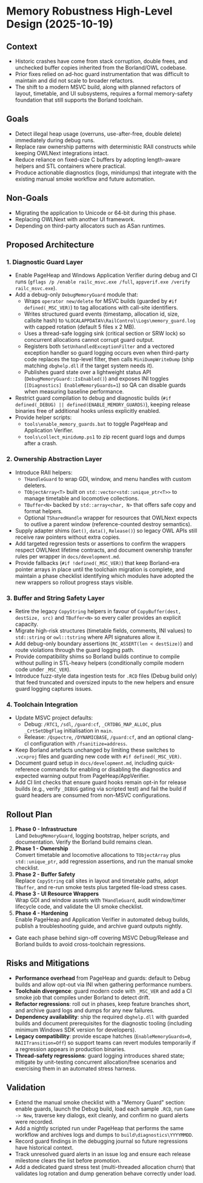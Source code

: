# Memory Robustness High-Level Design (2025-10-19)

## Context
- Historic crashes have come from stack corruption, double frees, and unchecked buffer copies inherited from the Borland/OWL codebase.
- Prior fixes relied on ad-hoc guard instrumentation that was difficult to maintain and did not scale to broader refactors.
- The shift to a modern MSVC build, along with planned refactors of layout, timetable, and UI subsystems, requires a formal memory-safety foundation that still supports the Borland toolchain.

## Goals
- Detect illegal heap usage (overruns, use-after-free, double delete) immediately during debug runs.
- Replace raw ownership patterns with deterministic RAII constructs while keeping OWLNext integrations intact.
- Reduce reliance on fixed-size C buffers by adopting length-aware helpers and STL containers where practical.
- Produce actionable diagnostics (logs, minidumps) that integrate with the existing manual smoke workflow and future automation.

## Non-Goals
- Migrating the application to Unicode or 64-bit during this phase.
- Replacing OWLNext with another UI framework.
- Depending on third-party allocators such as ASan runtimes.

## Proposed Architecture
### 1. Diagnostic Guard Layer
- Enable PageHeap and Windows Application Verifier during debug and CI runs (`gflags /p /enable railc_msvc.exe /full`, `appverif.exe /verify railc_msvc.exe`).
- Add a debug-only `DebugMemoryGuard` module that:
  - Wraps `operator new/delete` for MSVC builds (guarded by `#if defined(_MSC_VER)`) to tag allocations with call-site identifiers.
  - Writes structured guard events (timestamp, allocation id, size, callsite hash) to `%LOCALAPPDATA%\RailControl\Logs\memory_guard.log` with capped rotation (default 5 files x 2 MB).
  - Uses a thread-safe logging sink (critical section or SRW lock) so concurrent allocations cannot corrupt guard output.
  - Registers both `SetUnhandledExceptionFilter` and a vectored exception handler so guard logging occurs even when third-party code replaces the top-level filter, then calls `MiniDumpWriteDump` (ship matching `dbghelp.dll` if the target system needs it).
  - Publishes guard state over a lightweight status API (`DebugMemoryGuard::IsEnabled()`) and exposes INI toggles (`[Diagnostics] EnableMemoryGuards=1`) so QA can disable guards when measuring baseline performance.
- Restrict guard compilation to debug and diagnostic builds (`#if defined(_DEBUG) || defined(ENABLE_MEMORY_GUARDS)`), keeping release binaries free of additional hooks unless explicitly enabled.
- Provide helper scripts:
  - `tools\enable_memory_guards.bat` to toggle PageHeap and Application Verifier.
  - `tools\collect_minidump.ps1` to zip recent guard logs and dumps after a crash.

### 2. Ownership Abstraction Layer
- Introduce RAII helpers:
  - `THandleGuard` to wrap GDI, window, and menu handles with custom deleters.
  - `TObjectArray<T>` built on `std::vector<std::unique_ptr<T>>` to manage timetable and locomotive collections.
  - `TBuffer<N>` backed by `std::array<char, N>` that offers safe copy and format helpers.
  - Optional `TSharedHandle` wrapper for resources that OWLNext expects to outlive a parent window (reference-counted destroy semantics).
- Supply adapter shims (`Get()`, `data()`, `Release()`) so legacy OWL APIs still receive raw pointers without extra copies.
- Add targeted regression tests or assertions to confirm the wrappers respect OWLNext lifetime contracts, and document ownership transfer rules per wrapper in `docs/development.md`.
- Provide fallbacks (`#if !defined(_MSC_VER)`) that keep Borland-era pointer arrays in place until the toolchain migration is complete, and maintain a phase checklist identifying which modules have adopted the new wrappers so rollout progress stays visible.

### 3. Buffer and String Safety Layer
- Retire the legacy `CopyString` helpers in favour of `CopyBuffer(dest, destSize, src)` and `TBuffer<N>` so every caller provides an explicit capacity.
- Migrate high-risk structures (timetable fields, comments, INI values) to `std::string` or `owl::tstring` where API signatures allow it.
- Add debug-only boundary assertions (`RC_ASSERT(len < destSize)`) and route violations through the guard logging path.
- Provide compatibility shims so Borland builds continue to compile without pulling in STL-heavy helpers (conditionally compile modern code under `_MSC_VER`).
- Introduce fuzz-style data ingestion tests for `.RCD` files (Debug build only) that feed truncated and oversized inputs to the new helpers and ensure guard logging captures issues.

### 4. Toolchain Integration
- Update MSVC project defaults:
  - Debug: `/RTC1`, `/sdl`, `/guard:cf`, `_CRTDBG_MAP_ALLOC`, plus `_CrtSetDbgFlag` initialisation in `main`.
  - Release: `/Qspectre`, `/DYNAMICBASE`, `/guard:cf`, and an optional clang-cl configuration with `/fsanitize=address`.
- Keep Borland artefacts unchanged by limiting these switches to `.vcxproj` files and guarding new code with `#if defined(_MSC_VER)`.
- Document guard setup in `docs/development.md`, including quick-reference commands for enabling or disabling the diagnostics and expected warning output from PageHeap/AppVerifier.
- Add CI lint checks that ensure guard hooks remain opt-in for release builds (e.g., verify `_DEBUG` gating via scripted test) and fail the build if guard headers are consumed from non-MSVC configurations.

## Rollout Plan
1. **Phase 0 - Infrastructure**  
   Land `DebugMemoryGuard`, logging bootstrap, helper scripts, and documentation. Verify the Borland build remains clean.
2. **Phase 1 - Ownership**  
   Convert timetable and locomotive allocations to `TObjectArray` plus `std::unique_ptr`, add regression assertions, and run the manual smoke checklist.
3. **Phase 2 - Buffer Safety**  
   Replace `CopyString` call sites in layout and timetable paths, adopt `TBuffer`, and re-run smoke tests plus targeted file-load stress cases.
4. **Phase 3 - UI Resource Wrappers**  
   Wrap GDI and window assets with `THandleGuard`, audit window/timer lifecycle code, and validate the UI smoke checklist.
5. **Phase 4 - Hardening**  
   Enable PageHeap and Application Verifier in automated debug builds, publish a troubleshooting guide, and archive guard outputs nightly.
- Gate each phase behind sign-off covering MSVC Debug/Release and Borland builds to avoid cross-toolchain regressions.

## Risks and Mitigations
- **Performance overhead** from PageHeap and guards: default to Debug builds and allow opt-out via INI when gathering performance numbers.
- **Toolchain divergence**: guard modern code with `_MSC_VER` and add a CI smoke job that compiles under Borland to detect drift.
- **Refactor regressions**: roll out in phases, keep feature branches short, and archive guard logs and dumps for any new failures.
- **Dependency availability**: ship the required `dbghelp.dll` with guarded builds and document prerequisites for the diagnostic tooling (including minimum Windows SDK version for developers).
- **Legacy compatibility**: provide escape hatches (`EnableMemoryGuards=0`, `RAIITransition=Off`) so support teams can revert modules temporarily if a regression appears in production binaries.
- **Thread-safety regressions**: guard logging introduces shared state; mitigate by unit-testing concurrent allocation/free scenarios and exercising them in an automated stress harness.

## Validation
- Extend the manual smoke checklist with a "Memory Guard" section: enable guards, launch the Debug build, load each sample `.RCD`, run `Game -> New`, traverse key dialogs, exit cleanly, and confirm no guard alerts were recorded.
- Add a nightly scripted run under PageHeap that performs the same workflow and archives logs and dumps to `build\diagnostics\YYYYMMDD`.
- Record guard findings in the debugging journal so future regressions have historical context.
- Track unresolved guard alerts in an issue log and ensure each release milestone clears the list before promotion.
- Add a dedicated guard stress test (multi-threaded allocation churn) that validates log rotation and dump generation behave correctly under load.
